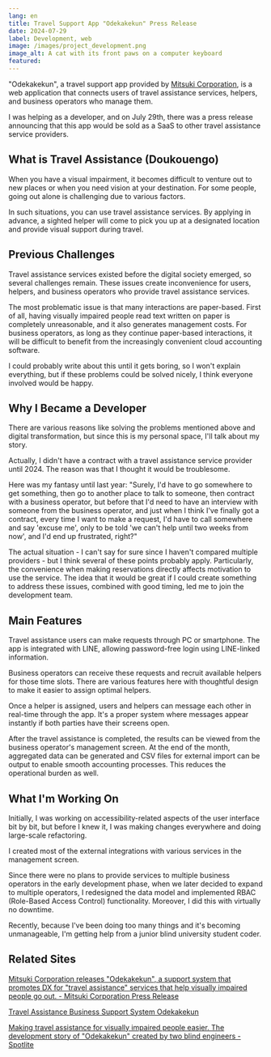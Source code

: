 ```yaml
---
lang: en
title: Travel Support App "Odekakekun" Press Release
date: 2024-07-29
label: Development, web
image: /images/project_development.png
image_alt: A cat with its front paws on a computer keyboard
featured:
---
```


"Odekakekun", a travel support app provided by [Mitsuki Corporation](https://spot-lite.jp/company/), is a web application that connects users of travel assistance services, helpers, and business operators who manage them.

I was helping as a developer, and on July 29th, there was a press release announcing that this app would be sold as a SaaS to other travel assistance service providers.

## What is Travel Assistance (Doukouengo)

When you have a visual impairment, it becomes difficult to venture out to new places or when you need vision at your destination. For some people, going out alone is challenging due to various factors.

In such situations, you can use travel assistance services. By applying in advance, a sighted helper will come to pick you up at a designated location and provide visual support during travel.

## Previous Challenges

Travel assistance services existed before the digital society emerged, so several challenges remain. These issues create inconvenience for users, helpers, and business operators who provide travel assistance services.

The most problematic issue is that many interactions are paper-based. First of all, having visually impaired people read text written on paper is completely unreasonable, and it also generates management costs. For business operators, as long as they continue paper-based interactions, it will be difficult to benefit from the increasingly convenient cloud accounting software.

I could probably write about this until it gets boring, so I won't explain everything, but if these problems could be solved nicely, I think everyone involved would be happy.

## Why I Became a Developer

There are various reasons like solving the problems mentioned above and digital transformation, but since this is my personal space, I'll talk about my story.

Actually, I didn't have a contract with a travel assistance service provider until 2024. The reason was that I thought it would be troublesome.

Here was my fantasy until last year: "Surely, I'd have to go somewhere to get something, then go to another place to talk to someone, then contract with a business operator, but before that I'd need to have an interview with someone from the business operator, and just when I think I've finally got a contract, every time I want to make a request, I'd have to call somewhere and say 'excuse me', only to be told 'we can't help until two weeks from now', and I'd end up frustrated, right?"

The actual situation - I can't say for sure since I haven't compared multiple providers - but I think several of these points probably apply. Particularly, the convenience when making reservations directly affects motivation to use the service. The idea that it would be great if I could create something to address these issues, combined with good timing, led me to join the development team.

## Main Features

Travel assistance users can make requests through PC or smartphone. The app is integrated with LINE, allowing password-free login using LINE-linked information.

Business operators can receive these requests and recruit available helpers for those time slots. There are various features here with thoughtful design to make it easier to assign optimal helpers.

Once a helper is assigned, users and helpers can message each other in real-time through the app. It's a proper system where messages appear instantly if both parties have their screens open.

After the travel assistance is completed, the results can be viewed from the business operator's management screen. At the end of the month, aggregated data can be generated and CSV files for external import can be output to enable smooth accounting processes. This reduces the operational burden as well.

## What I'm Working On

Initially, I was working on accessibility-related aspects of the user interface bit by bit, but before I knew it, I was making changes everywhere and doing large-scale refactoring.

I created most of the external integrations with various services in the management screen.

Since there were no plans to provide services to multiple business operators in the early development phase, when we later decided to expand to multiple operators, I redesigned the data model and implemented RBAC (Role-Based Access Control) functionality. Moreover, I did this with virtually no downtime.

Recently, because I've been doing too many things and it's becoming unmanageable, I'm getting help from a junior blind university student coder.

## Related Sites

[Mitsuki Corporation releases "Odekakekun", a support system that promotes DX for "travel assistance" services that help visually impaired people go out. - Mitsuki Corporation Press Release](https://prtimes.jp/main/html/rd/p/000000002.000085594.html)

[Travel Assistance Business Support System Odekakekun](https://spot-lite.jp/odekakekun/)

[Making travel assistance for visually impaired people easier. The development story of "Odekakekun" created by two blind engineers - Spotlite](https://spot-lite.jp/odekakekun-interview/)